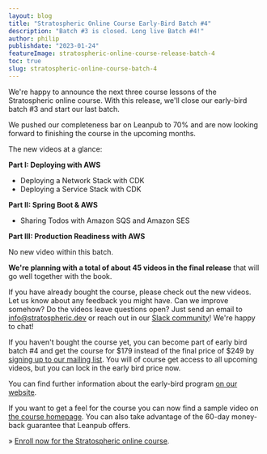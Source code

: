 ```yaml
---
layout: blog
title: "Stratospheric Online Course Early-Bird Batch #4"
description: "Batch #3 is closed. Long live Batch #4!"
author: philip
publishdate: "2023-01-24"
featureImage: stratospheric-online-course-release-batch-4
toc: true
slug: stratospheric-online-course-batch-4
---
```


We're happy to announce the next three course lessons of the Stratospheric online course. With this release, we'll close our early-bird batch #3 and start our last batch.

We pushed our completeness bar on Leanpub to 70% and are now looking forward to finishing the course in the upcoming months.

The new videos at a glance:

**Part I: Deploying with AWS**

- Deploying a Network Stack with CDK
- Deploying a Service Stack with CDK

**Part II: Spring Boot & AWS**

- Sharing Todos with Amazon SQS and Amazon SES

**Part III: Production Readiness with AWS**

No new video within this batch.

**We're planning with a total of about 45 videos in the final release** that will go well together with the book.

If you have already bought the course, please check out the new videos. Let us know about any feedback you might have. Can we improve somehow? Do the videos leave questions open? Just send an email to [info@stratospheric.dev](mailto:info@stratospheric.dev) or reach out in our [Slack community](https://join.slack.com/t/stratospheric-dev/shared_invite/zt-u6s7vj1c-2MXeC9cRWZ8QQ5EHr7dsOQ)! We're happy to chat!

If you haven't bought the course yet, you can become part of early bird batch #4 and get the course for $179 instead of the final price of $249 by [signing up to our mailing list](https://stratospheric.dev/#mailing-list). You will of course get access to all upcoming videos, but you can lock in the early bird price now.

You can find further information about the early-bird program [on our website](https://stratospheric.dev/online-course/#early-bird).

If you want to get a feel for the course you can now find a sample video on [the course homepage](https://stratospheric.dev/online-course/). You can also take advantage of the 60-day money-back guarantee that Leanpub offers.

» [Enroll now for the Stratospheric online course](https://stratospheric.dev/online-course/).
